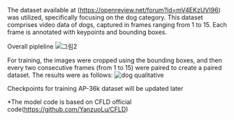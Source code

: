 The dataset available at (https://openreview.net/forum?id=mV4EKzUVI96) was utilized, specifically focusing on the dog category. This dataset comprises video data of dogs, captured in frames ranging from 1 to 15. Each frame is annotated with keypoints and bounding boxes.

Overall pipleline
![그림2](https://github.com/seohyun8825/DogCFLD/assets/153355118/0175b521-945d-4fd6-bb8b-99592a6745ec)

For training, the images were cropped using the bounding boxes, and then every two consecutive frames (from 1 to 15) were paired to create a paired dataset. The results were as follows:
![dog qualitative](https://github.com/seohyun8825/DogCFLD/assets/153355118/7ce8a4ab-1eaa-49ed-8c3a-051c9ba8706f)

Checkpoints for training AP-36k dataset will be updated later

*The model code is based on CFLD official code(https://github.com/YanzuoLu/CFLD)
